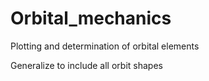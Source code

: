 # Orbital_mechanics
Plotting and determination of orbital elements

Generalize to include all orbit shapes
